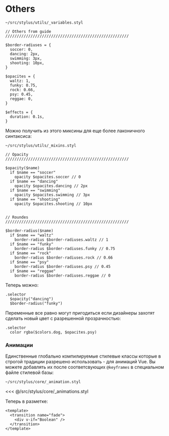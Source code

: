 # Others

<code class="code--path">~/src/stylus/utils/_variables.styl</code>

```stylus
// Others from guide
//////////////////////////////////////////////////////

$border-radiuses = {
  soccer: 0,
  dancing: 2px,
  swimming: 3px,
  shooting: 10px,
}

$opacites = {
  waltz: 1,
  funky: 0.75,
  rock: 0.66,
  psy: 0.45,
  reggae: 0,
}

$effects = {
  duration: 0.1s,
}
```

Можно получить из этого миксины для еще более лаконичного синтаксиса:

<code class="code--path">~/src/stylus/utils/_mixins.styl</code>

```stylus
// Opacity
//////////////////////////////////////////////////////

$opacity($name)
  if $name == "soccer"
    opacity $opacites.soccer // 0
  if $name == "dancing"
    opacity $opacites.dancing // 2px
  if $name == "swimming"
    opacity $opacites.swimming // 3px
  if $name == "shooting"
    opacity $opacites.shooting // 10px


// Roundes
//////////////////////////////////////////////////////

$border-radius($name)
  if $name == "waltz"
    border-radius $border-radiuses.waltz // 1
  if $name == "funky"
    border-radius $border-radiuses.funky // 0.75
  if $name == "rock"
    border-radius $border-radiuses.rock // 0.66
  if $name == "psy"
    border-radius $border-radiuses.psy // 0.45
  if $name == "reggae"
    border-radius $border-radiuses.reggae // 0
```

Теперь можно:

```stylus
.selector
  $opacity("dancing")
  $border-radius("funky")
```

Переменные все равно могут пригодиться если дизайнеры захотят сделать новый цвет с разрешенной прозрачностью:

```stylus
.selector
  color rgba($colors.dog, $opacites.psy)
```

### Анимации

Единственные глобально компилируемые стилевые классы которые в строгой традиции разрешено использовать - для анимаций Vue. Вы можете добавлять их после соответсвующих <code>@keyframes</code> в специальном файле стилевой базы:

<code class="code--path">~/src/stylus/core/_animation.styl</code> 

<<< @/src/stylus/core/_animations.styl

Теперь в разметке:

```vue
<template>
  <transition name="fade">
    <div v-if="Boolean" />
  </transition>
</template>
```
